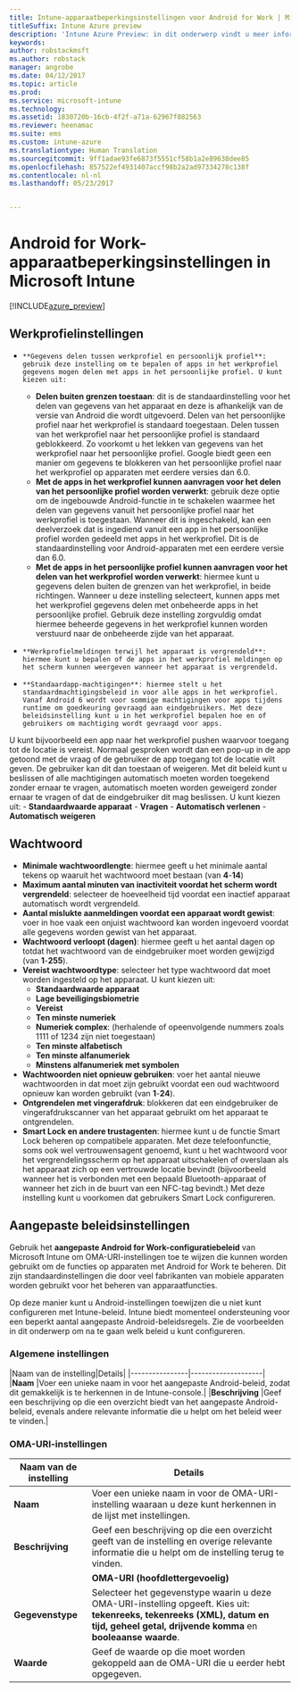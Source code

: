 ```yaml
---
title: Intune-apparaatbeperkingsinstellingen voor Android for Work | Microsoft Docs
titleSuffix: Intune Azure preview
description: 'Intune Azure Preview: in dit onderwerp vindt u meer informatie over de Intune-instellingen die u kunt gebruiken voor het beheren van apparaatinstellingen en functionaliteit op apparaten met Android for Work.'
keywords: 
author: robstackmsft
ms.author: robstack
manager: angrobe
ms.date: 04/12/2017
ms.topic: article
ms.prod: 
ms.service: microsoft-intune
ms.technology: 
ms.assetid: 1830720b-16cb-4f2f-a71a-62967f882563
ms.reviewer: heenamac
ms.suite: ems
ms.custom: intune-azure
ms.translationtype: Human Translation
ms.sourcegitcommit: 9ff1adae93fe6873f5551cf58b1a2e89638dee85
ms.openlocfilehash: 857522ef4931407accf98b2a2ad97334278c138f
ms.contentlocale: nl-nl
ms.lasthandoff: 05/23/2017


---
```


# <a name="android-for-work-device-restriction-settings-in-microsoft-intune"></a>Android for Work-apparaatbeperkingsinstellingen in Microsoft Intune

[!INCLUDE[azure_preview](./includes/azure_preview.md)]

## <a name="work-profile-settings"></a>Werkprofielinstellingen
-     **Gegevens delen tussen werkprofiel en persoonlijk profiel**: gebruik deze instelling om te bepalen of apps in het werkprofiel gegevens mogen delen met apps in het persoonlijke profiel. U kunt kiezen uit:
    - **Delen buiten grenzen toestaan**: dit is de standaardinstelling voor het delen van gegevens van het apparaat en deze is afhankelijk van de versie van Android die wordt uitgevoerd. Delen van het persoonlijke profiel naar het werkprofiel is standaard toegestaan. Delen tussen van het werkprofiel naar het persoonlijke profiel is standaard geblokkeerd. Zo voorkomt u het lekken van gegevens van het werkprofiel naar het persoonlijke profiel. Google biedt geen een manier om gegevens te blokkeren van het persoonlijke profiel naar het werkprofiel op apparaten met eerdere versies dan 6.0.  
    - **Met de apps in het werkprofiel kunnen aanvragen voor het delen van het persoonlijke profiel worden verwerkt**: gebruik deze optie om de ingebouwde Android-functie in te schakelen waarmee het delen van gegevens vanuit het persoonlijke profiel naar het werkprofiel is toegestaan. Wanneer dit is ingeschakeld, kan een deelverzoek dat is ingediend vanuit een app in het persoonlijke profiel worden gedeeld met apps in het werkprofiel. Dit is de standaardinstelling voor Android-apparaten met een eerdere versie dan 6.0.
    - **Met de apps in het persoonlijke profiel kunnen aanvragen voor het delen van het werkprofiel worden verwerkt**: hiermee kunt u gegevens delen buiten de grenzen van het werkprofiel, in beide richtingen. Wanneer u deze instelling selecteert, kunnen apps met het werkprofiel gegevens delen met onbeheerde apps in het persoonlijke profiel.  Gebruik deze instelling zorgvuldig omdat hiermee beheerde gegevens in het werkprofiel kunnen worden verstuurd naar de onbeheerde zijde van het apparaat.


-     **Werkprofielmeldingen terwijl het apparaat is vergrendeld**: hiermee kunt u bepalen of de apps in het werkprofiel meldingen op het scherm kunnen weergeven wanneer het apparaat is vergrendeld.
-     **Standaardapp-machtigingen**: hiermee stelt u het standaardmachtigingsbeleid in voor alle apps in het werkprofiel. Vanaf Android 6 wordt voor sommige machtigingen voor apps tijdens runtime om goedkeuring gevraagd aan eindgebruikers. Met deze beleidsinstelling kunt u in het werkprofiel bepalen hoe en of gebruikers om machtiging wordt gevraagd voor apps.
U kunt bijvoorbeeld een app naar het werkprofiel pushen waarvoor toegang tot de locatie is vereist. Normaal gesproken wordt dan een pop-up in de app getoond met de vraag of de gebruiker de app toegang tot de locatie wilt geven. De gebruiker kan dit dan toestaan of weigeren. Met dit beleid kunt u beslissen of alle machtigingen automatisch moeten worden toegekend zonder ernaar te vragen, automatisch moeten worden geweigerd zonder ernaar te vragen of dat de eindgebruiker dit mag beslissen. U kunt kiezen uit:
    -     **Standaardwaarde apparaat**
    -     **Vragen**
    -     **Automatisch verlenen**
    -     **Automatisch weigeren**

## <a name="password"></a>Wachtwoord

- **Minimale wachtwoordlengte**: hiermee geeft u het minimale aantal tekens op waaruit het wachtwoord moet bestaan (van **4**-**14**)
- **Maximum aantal minuten van inactiviteit voordat het scherm wordt vergrendeld**: selecteer de hoeveelheid tijd voordat een inactief apparaat automatisch wordt vergrendeld.
- **Aantal mislukte aanmeldingen voordat een apparaat wordt gewist**: voer in hoe vaak een onjuist wachtwoord kan worden ingevoerd voordat alle gegevens worden gewist van het apparaat.
- **Wachtwoord verloopt (dagen)**: hiermee geeft u het aantal dagen op totdat het wachtwoord van de eindgebruiker moet worden gewijzigd (van **1**-**255**).
- **Vereist wachtwoordtype**: selecteer het type wachtwoord dat moet worden ingesteld op het apparaat. U kunt kiezen uit:
    - **Standaardwaarde apparaat**
    - **Lage beveiligingsbiometrie**
    - **Vereist**
    - **Ten minste numeriek**
    - **Numeriek complex**: (herhalende of opeenvolgende nummers zoals 1111 of 1234 zijn niet toegestaan)
    - **Ten minste alfabetisch**
    - **Ten minste alfanumeriek**
    - **Minstens alfanumeriek met symbolen**
- **Wachtwoorden niet opnieuw gebruiken**: voer het aantal nieuwe wachtwoorden in dat moet zijn gebruikt voordat een oud wachtwoord opnieuw kan worden gebruikt (van **1**-**24**).
- **Ontgrendelen met vingerafdruk**: blokkeren dat een eindgebruiker de vingerafdrukscanner van het apparaat gebruikt om het apparaat te ontgrendelen.
- **Smart Lock en andere trustagenten**: hiermee kunt u de functie Smart Lock beheren op compatibele apparaten. Met deze telefoonfunctie, soms ook wel vertrouwensagent genoemd, kunt u het wachtwoord voor het vergrendelingsscherm op het apparaat uitschakelen of overslaan als het apparaat zich op een vertrouwde locatie bevindt (bijvoorbeeld wanneer het is verbonden met een bepaald Bluetooth-apparaat of wanneer het zich in de buurt van een NFC-tag bevindt.) Met deze instelling kunt u voorkomen dat gebruikers Smart Lock configureren.

## <a name="custom-policy-settings"></a>Aangepaste beleidsinstellingen
Gebruik het **aangepaste Android for Work-configuratiebeleid** van Microsoft Intune om OMA-URI-instellingen toe te wijzen die kunnen worden gebruikt om de functies op apparaten met Android for Work te beheren. Dit zijn standaardinstellingen die door veel fabrikanten van mobiele apparaten worden gebruikt voor het beheren van apparaatfuncties.

Op deze manier kunt u Android-instellingen toewijzen die u niet kunt configureren met Intune-beleid.
Intune biedt momenteel ondersteuning voor een beperkt aantal aangepaste Android-beleidsregels. Zie de voorbeelden in dit onderwerp om na te gaan welk beleid u kunt configureren.

### <a name="general-settings"></a>Algemene instellingen

|Naam van de instelling|Details|
    |----------------|--------------------|
    |**Naam** |Voer een unieke naam in voor het aangepaste Android-beleid, zodat dit gemakkelijk is te herkennen in de Intune-console.|
    |**Beschrijving** |Geef een beschrijving op die een overzicht biedt van het aangepaste Android-beleid, evenals andere relevante informatie die u helpt om het beleid weer te vinden.|

### <a name="oma-uri-settings"></a>OMA-URI-instellingen

  |Naam van de instelling|Details|
  |--------|--------------------|
  |**Naam** |Voer een unieke naam in voor de OMA-URI-instelling waaraan u deze kunt herkennen in de lijst met instellingen.|
  |**Beschrijving** |Geef een beschrijving op die een overzicht geeft van de instelling en overige relevante informatie die u helpt om de instelling terug te vinden.|
    |**OMA-URI (hoofdlettergevoelig)** |Geef aan voor welke OMA-URI u een instelling wilt opgeven.|
  |**Gegevenstype** |Selecteer het gegevenstype waarin u deze OMA-URI-instelling opgeeft. Kies uit: **tekenreeks, tekenreeks (XML), datum en tijd, geheel getal, drijvende komma** en **booleaanse waarde**.|
  |**Waarde** |Geef de waarde op die moet worden gekoppeld aan de OMA-URI die u eerder hebt opgegeven.|

